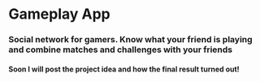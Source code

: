 # Gameplay App
### Social network for gamers. Know what your friend is playing and combine matches and challenges with your friends
#### Soon I will post the project idea and how the final result turned out!
